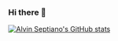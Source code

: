 ### Hi there 👋


[![Alvin Septiano's GitHub stats](https://github-readme-stats.vercel.app/api?username=alvinseptiano)](https://github.com/alvinseptiano/github-readme-stats)

<!--
**alvinseptiano/alvinseptiano** is a ✨ _special_ ✨ repository because its `README.md` (this file) appears on your GitHub profile.

Here are some ideas to get you started:

- 🔭 I’m currently working on ...
- 🌱 I’m currently learning ...
- 👯 I’m looking to collaborate on ...
- 🤔 I’m looking for help with ...
- 💬 Ask me about ...
- 📫 How to reach me: ...
- 😄 Pronouns: ...
- ⚡ Fun fact: ...
-->
